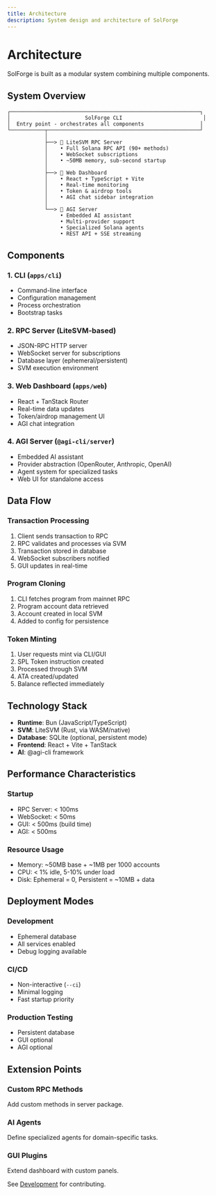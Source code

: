 ```yaml
---
title: Architecture
description: System design and architecture of SolForge
---
```


# Architecture

SolForge is built as a modular system combining multiple components.

## System Overview

```
┌─────────────────────────────────────────────────────────────┐
│                        SolForge CLI                          │
│  Entry point - orchestrates all components                  │
└───────────┬─────────────────────────────────────────────────┘
            │
            ├──> 🚀 LiteSVM RPC Server
            │    • Full Solana RPC API (90+ methods)
            │    • WebSocket subscriptions
            │    • ~50MB memory, sub-second startup
            │
            ├──> 🎨 Web Dashboard
            │    • React + TypeScript + Vite
            │    • Real-time monitoring
            │    • Token & airdrop tools
            │    • AGI chat sidebar integration
            │
            └──> 🤖 AGI Server
                 • Embedded AI assistant
                 • Multi-provider support
                 • Specialized Solana agents
                 • REST API + SSE streaming
```

## Components

### 1. CLI (`apps/cli`)
- Command-line interface
- Configuration management
- Process orchestration
- Bootstrap tasks

### 2. RPC Server (LiteSVM-based)
- JSON-RPC HTTP server
- WebSocket server for subscriptions
- Database layer (ephemeral/persistent)
- SVM execution environment

### 3. Web Dashboard (`apps/web`)
- React + TanStack Router
- Real-time data updates
- Token/airdrop management UI
- AGI chat integration

### 4. AGI Server (`@agi-cli/server`)
- Embedded AI assistant
- Provider abstraction (OpenRouter, Anthropic, OpenAI)
- Agent system for specialized tasks
- Web UI for standalone access

## Data Flow

### Transaction Processing

1. Client sends transaction to RPC
2. RPC validates and processes via SVM
3. Transaction stored in database
4. WebSocket subscribers notified
5. GUI updates in real-time

### Program Cloning

1. CLI fetches program from mainnet RPC
2. Program account data retrieved
3. Account created in local SVM
4. Added to config for persistence

### Token Minting

1. User requests mint via CLI/GUI
2. SPL Token instruction created
3. Processed through SVM
4. ATA created/updated
5. Balance reflected immediately

## Technology Stack

- **Runtime**: Bun (JavaScript/TypeScript)
- **SVM**: LiteSVM (Rust, via WASM/native)
- **Database**: SQLite (optional, persistent mode)
- **Frontend**: React + Vite + TanStack
- **AI**: @agi-cli framework

## Performance Characteristics

### Startup
- RPC Server: < 100ms
- WebSocket: < 50ms
- GUI: < 500ms (build time)
- AGI: < 500ms

### Resource Usage
- Memory: ~50MB base + ~1MB per 1000 accounts
- CPU: < 1% idle, 5-10% under load
- Disk: Ephemeral = 0, Persistent = ~10MB + data

## Deployment Modes

### Development
- Ephemeral database
- All services enabled
- Debug logging available

### CI/CD
- Non-interactive (`--ci`)
- Minimal logging
- Fast startup priority

### Production Testing
- Persistent database
- GUI optional
- AGI optional

## Extension Points

### Custom RPC Methods
Add custom methods in server package.

### AI Agents
Define specialized agents for domain-specific tasks.

### GUI Plugins
Extend dashboard with custom panels.

See [Development](/advanced/development) for contributing.

